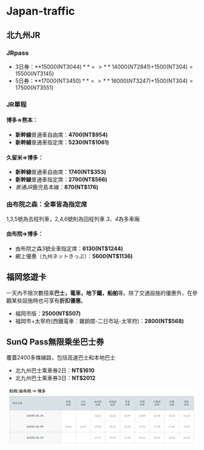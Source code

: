 # Japan-traffic

## 北九州JR 

### JRpass
- 3日券：**15000(NT$3044)** => **14000(NT$2841)+1500(NT$304)=15500(NT$3145)
- 5日券：**17000(NT$3450)** => **16000(NT$3247)+1500(NT$304)=17500(NT$3551)

### JR單程

#### 博多=>熊本：
- **新幹線**普通車自由席：**4700(NT$954)**	
- **新幹線**普通車指定席：**5230(NT$1061)**	
			 
#### 久留米=>博多：
- **新幹線**普通車自由席：**1740(NT$353)**
- **新幹線**普通車指定席：**2790(NT$566)**
- *普通JR*鹿児島本線：**870(NT$176)**
			

### 由布院之森：全車皆為指定席
1,3,5號為去程列車，2,4,6號則為回程列車
*3、4*為多車廂

#### 由布院=>博多：
- 由布院之森3號全車指定席：**6130(NT$1244)**
- 網上優惠（九州ネットきっぷ）：**5600(NT$1136)**
			
			
## 福岡悠遊卡
一天內不限次數搭乘**巴士，電車，地下鐵，船舶**等。除了交通設施的優惠外，在參觀某些設施時也可享有**折扣優惠**。

- 福岡市版：**2500(NT$507)**
- 福岡市+太宰府(西鐵電車：雜餉隈-二日市站-太宰府)：**2800(NT$568)**

## SunQ Pass無限乘坐巴士券
覆蓋2400多條線路，包括高速巴士和本地巴士

- 北九州巴士乘車券2日：**NT$1610**
- 北九州巴士乘車券3日：**NT$2012**

![image](fuyuin.png)
